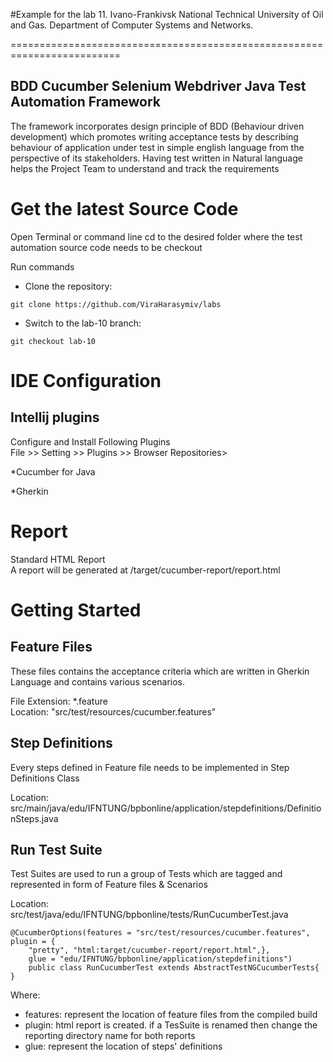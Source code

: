 #Example for the lab 11. Ivano-Frankivsk National Technical University of Oil and Gas. Department of Computer Systems and Networks.

=========================================================================

## BDD Cucumber Selenium Webdriver Java Test Automation Framework

The framework incorporates design principle of BDD (Behaviour driven development) which promotes
writing acceptance tests by describing behaviour of application under test in simple english language from
the perspective of its stakeholders.
Having test written in Natural language helps the Project Team to understand and track the requirements


Get the latest Source Code
===========================
Open Terminal or command line
cd to the desired folder where the test automation source code needs to be checkout

Run commands
- Clone the repository:
```shell
git clone https://github.com/ViraHarasymiv/labs
```
- Switch to the lab-10 branch:
```shell
git checkout lab-10
```

IDE Configuration
==================
Intellij plugins
----------------
Configure and Install Following Plugins  
File >> Setting >> Plugins >> Browser Repositories>

*Cucumber for Java

*Gherkin

Report
======

Standard HTML Report  
A report will be generated at /target/cucumber-report/report.html

Getting Started
===========================


Feature Files
-------------------------------------------------------------------
These files contains the acceptance criteria which are written in Gherkin Language and contains various scenarios.

File Extension:  *.feature    
Location: "src/test/resources/cucumber.features"

Step Definitions
--------------------------------------------------------------------
Every steps defined in Feature file needs to be implemented in Step Definitions Class

Location: src/main/java/edu/IFNTUNG/bpbonline/application/stepdefinitions/DefinitionSteps.java

Run Test Suite
--------------------------------------------------------------------
Test Suites are used to run a group of Tests which are tagged and represented in form of Feature files & Scenarios

Location: src/test/java/edu/IFNTUNG/bpbonline/tests/RunCucumberTest.java


    @CucumberOptions(features = "src/test/resources/cucumber.features", plugin = {
        "pretty", "html:target/cucumber-report/report.html",},
        glue = "edu/IFNTUNG/bpbonline/application/stepdefinitions")
        public class RunCucumberTest extends AbstractTestNGCucumberTests{
    }


Where: 
- features: represent the location of feature files from the compiled build   
- plugin: html report is created. if a TesSuite is renamed then change the reporting directory name for both reports
- glue: represent the location of steps' definitions



  

